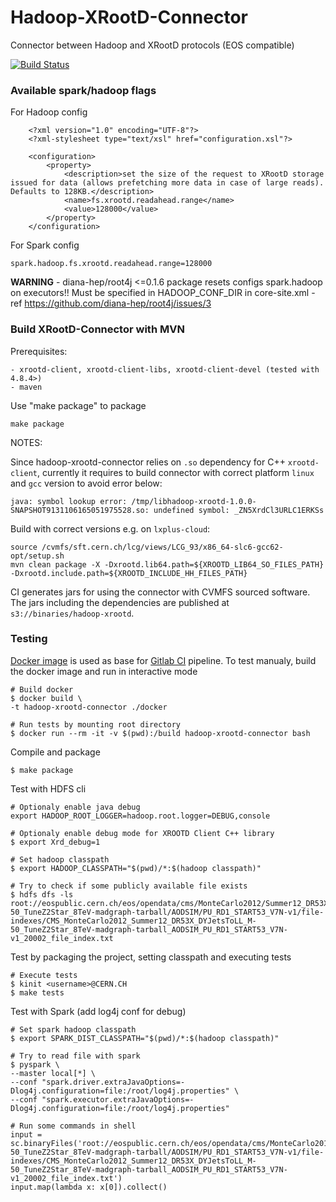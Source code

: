 # Hadoop-XRootD-Connector

Connector between Hadoop and XRootD protocols (EOS compatible) 

[![Build Status](https://gitlab.cern.ch/db/hadoop-xrootd/badges/master/build.svg)](https://gitlab.cern.ch/db/hadoop-xrootd)

### Available spark/hadoop flags

For Hadoop config

```
    <?xml version="1.0" encoding="UTF-8"?>
    <?xml-stylesheet type="text/xsl" href="configuration.xsl"?>
   
    <configuration>
        <property>
            <description>set the size of the request to XRootD storage issued for data (allows prefetching more data in case of large reads). Defaults to 128KB.</description>
            <name>fs.xrootd.readahead.range</name>
            <value>128000</value>
        </property>
    </configuration>
```

For Spark config 

```
spark.hadoop.fs.xrootd.readahead.range=128000
```

**WARNING** - diana-hep/root4j <=0.1.6 package resets configs spark.hadoop on executors!! 
Must be specified in HADOOP_CONF_DIR in core-site.xml - ref https://github.com/diana-hep/root4j/issues/3

### Build XRootD-Connector with MVN

Prerequisites:

```
- xrootd-client, xrootd-client-libs, xrootd-client-devel (tested with 4.8.4>)
- maven
```

Use "make package" to package
```
make package
```

NOTES:

Since hadoop-xrootd-connector relies on `.so` dependency for C++ `xrootd-client`, currently 
it requires to build connector with correct platform `linux` and `gcc` version to avoid error below:

```
java: symbol lookup error: /tmp/libhadoop-xrootd-1.0.0-SNAPSHOT9131106165051975528.so: undefined symbol: _ZN5XrdCl3URLC1ERKSs
```

Build with correct versions e.g. on `lxplus-cloud`:

```
source /cvmfs/sft.cern.ch/lcg/views/LCG_93/x86_64-slc6-gcc62-opt/setup.sh
mvn clean package -X -Dxrootd.lib64.path=${XROOTD_LIB64_SO_FILES_PATH} -Dxrootd.include.path=${XROOTD_INCLUDE_HH_FILES_PATH}
```

CI generates jars for using the connector with CVMFS sourced software. The jars including the dependencies are published at `s3://binaries/hadoop-xrootd`.

### Testing

[Docker image](docker/Dockerfile) is used as base for [Gitlab CI](.gitlab-ci.yml) pipeline.
To test manualy, build the docker image and run in interactive mode

```
# Build docker
$ docker build \
-t hadoop-xrootd-connector ./docker
 
# Run tests by mounting root directory
$ docker run --rm -it -v $(pwd):/build hadoop-xrootd-connector bash
```

Compile and package

```
$ make package
```

Test with HDFS cli

``` 
# Optionaly enable java debug
export HADOOP_ROOT_LOGGER=hadoop.root.logger=DEBUG,console
  
# Optionaly enable debug mode for XROOTD Client C++ library
$ export Xrd_debug=1
 
# Set hadoop classpath
$ export HADOOP_CLASSPATH="$(pwd)/*:$(hadoop classpath)"
  
# Try to check if some publicly available file exists
$ hdfs dfs -ls root://eospublic.cern.ch/eos/opendata/cms/MonteCarlo2012/Summer12_DR53X/DYJetsToLL_M-50_TuneZ2Star_8TeV-madgraph-tarball/AODSIM/PU_RD1_START53_V7N-v1/file-indexes/CMS_MonteCarlo2012_Summer12_DR53X_DYJetsToLL_M-50_TuneZ2Star_8TeV-madgraph-tarball_AODSIM_PU_RD1_START53_V7N-v1_20002_file_index.txt
```

Test by packaging the project, setting classpath and executing tests

```
# Execute tests
$ kinit <username>@CERN.CH
$ make tests
```

Test with Spark (add log4j conf for debug)

```
# Set spark hadoop classpath
$ export SPARK_DIST_CLASSPATH="$(pwd)/*:$(hadoop classpath)"
 
# Try to read file with spark
$ pyspark \
--master local[*] \
--conf "spark.driver.extraJavaOptions=-Dlog4j.configuration=file:/root/log4j.properties" \
--conf "spark.executor.extraJavaOptions=-Dlog4j.configuration=file:/root/log4j.properties"
 
# Run some commands in shell
input = sc.binaryFiles('root://eospublic.cern.ch/eos/opendata/cms/MonteCarlo2012/Summer12_DR53X/DYJetsToLL_M-50_TuneZ2Star_8TeV-madgraph-tarball/AODSIM/PU_RD1_START53_V7N-v1/file-indexes/CMS_MonteCarlo2012_Summer12_DR53X_DYJetsToLL_M-50_TuneZ2Star_8TeV-madgraph-tarball_AODSIM_PU_RD1_START53_V7N-v1_20002_file_index.txt')
input.map(lambda x: x[0]).collect()
```